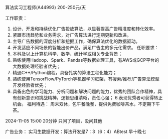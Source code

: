 算法实习工程师(A44993) 200-250元/天

工作职责：
1. 设计、开发和持续优化广告投放算法，以显著提高广告精准度和转化效率。
2. 紧跟市场趋势和业务需求，对广告算法进行定期更新和改进。
3. 主导广告数据的深度分析和挖掘工作，确保算法优化的数据驱动。
4. 开发适应不同场景的智能出价产品，满足广告主的多元化需求。
任职要求：
1. 本科及以上计算机科学、数学、统计学或相关专业背景；
2. 熟练使用Hadoop、Spark、Pandas等数据处理工具，有AWS或GCP平台的大数据处理经验者优先；
3. 精通C++/Python编程，具备扎实的算法工程化能力；
4. 熟练使用TensorFlow/PyTorch等机器学习框架，有搜索/推荐/广告算法模型开发经验者优先；
5. 具备出色的学习能力、分析问题和解决问题的能力，优秀的团队合作精神，具有创新意识和挑战精神，逻辑思维清晰，责任心强；
6.表现优秀者可获得转正机会。
福利待遇：
周末双休，包午餐晚餐，提供免费咖啡茶水，不定期下午茶。

2024-11-05 15:00
20分钟
只问了项目，没问其他

广告业务：
实习生数据开发：算法开发是7：3（6：4）ABtest
早十晚七